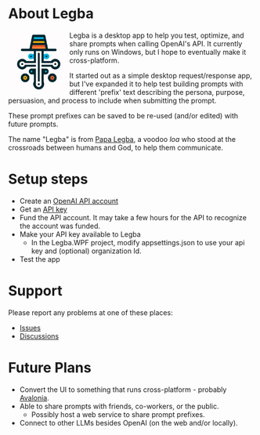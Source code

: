 # About Legba

<img align="left" width="125" height="125" style="color:white" src="https://github.com/LillySoftwareConsulting/Legba/blob/master/Legba.WPF/Images/LegbaLogo.png">

Legba is a desktop app to help you test, optimize, and share prompts when calling OpenAI's API. It currently only runs on Windows, but I hope to eventually make it cross-platform.

It started out as a simple desktop request/response app, but I've expanded it to help test building prompts with different 'prefix' text describing the persona, purpose, persuasion, and process to include when submitting the prompt.

These prompt prefixes can be saved to be re-used (and/or edited) with future prompts.

The name "Legba" is from [Papa Legba](https://en.wikipedia.org/wiki/Papa_Legba), a voodoo *loa* who stood at the crossroads between humans and God, to help them communicate.

# Setup steps
- Create an [OpenAI API account](https://openai.com/blog/openai-api)
- Get an [API key](https://platform.openai.com/api-keys)
- Fund the API account. It may take a few hours for the API to recognize the account was funded.
- Make your API key available to Legba
  - In the Legba.WPF project, modify appsettings.json to use your api key and (optional) organization Id.
- Test the app

# Support
Please report any problems at one of these places:
- [Issues](https://github.com/LillySoftwareConsulting/Legba/issues)
- [Discussions](https://github.com/LillySoftwareConsulting/Legba/discussions)

# Future Plans
- Convert the UI to something that runs cross-platform - probably [Avalonia](https://avaloniaui.net/).
- Able to share prompts with friends, co-workers, or the public.
  - Possibly host a web service to share prompt prefixes.
- Connect to other LLMs besides OpenAI (on the web and/or locally).
